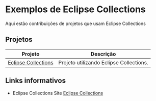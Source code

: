 # Exemplos de Eclipse Collections
Aqui estão contribuições de projetos que usam Eclipse Collections

## Projetos
Projeto         | Descrição
--------------- | -------------
[Eclipse Collections](https://github.com/SouJava-Rio/soujava-rio-labs/tree/master/eclipse-collections) | Projeto utilizando Eclipse Collections.

## Links informativos

* Eclipse Collections Site [Eclipse Collections](http://www.eclipse.org/collections/pt-br/index.html)
